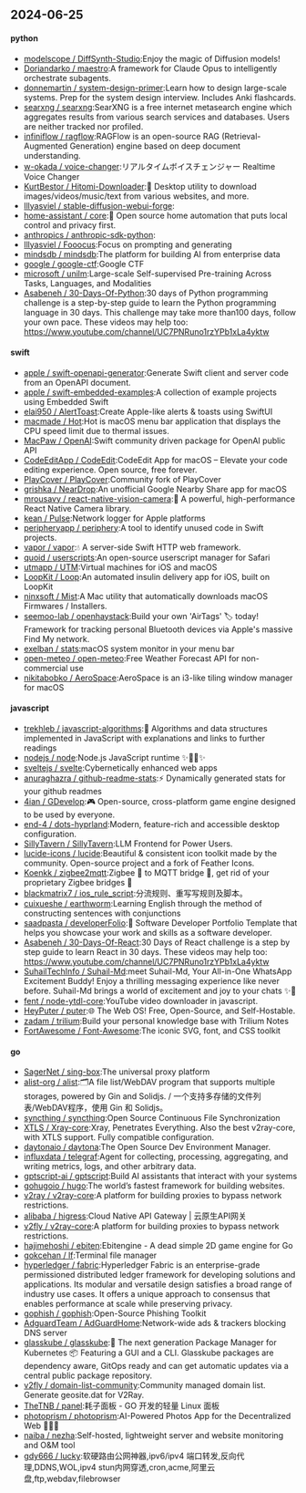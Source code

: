 ## 2024-06-25

#### python
* [modelscope / DiffSynth-Studio](https://github.com/modelscope/DiffSynth-Studio):Enjoy the magic of Diffusion models!
* [Doriandarko / maestro](https://github.com/Doriandarko/maestro):A framework for Claude Opus to intelligently orchestrate subagents.
* [donnemartin / system-design-primer](https://github.com/donnemartin/system-design-primer):Learn how to design large-scale systems. Prep for the system design interview. Includes Anki flashcards.
* [searxng / searxng](https://github.com/searxng/searxng):SearXNG is a free internet metasearch engine which aggregates results from various search services and databases. Users are neither tracked nor profiled.
* [infiniflow / ragflow](https://github.com/infiniflow/ragflow):RAGFlow is an open-source RAG (Retrieval-Augmented Generation) engine based on deep document understanding.
* [w-okada / voice-changer](https://github.com/w-okada/voice-changer):リアルタイムボイスチェンジャー Realtime Voice Changer
* [KurtBestor / Hitomi-Downloader](https://github.com/KurtBestor/Hitomi-Downloader):🍰 Desktop utility to download images/videos/music/text from various websites, and more.
* [lllyasviel / stable-diffusion-webui-forge](https://github.com/lllyasviel/stable-diffusion-webui-forge):
* [home-assistant / core](https://github.com/home-assistant/core):🏡 Open source home automation that puts local control and privacy first.
* [anthropics / anthropic-sdk-python](https://github.com/anthropics/anthropic-sdk-python):
* [lllyasviel / Fooocus](https://github.com/lllyasviel/Fooocus):Focus on prompting and generating
* [mindsdb / mindsdb](https://github.com/mindsdb/mindsdb):The platform for building AI from enterprise data
* [google / google-ctf](https://github.com/google/google-ctf):Google CTF
* [microsoft / unilm](https://github.com/microsoft/unilm):Large-scale Self-supervised Pre-training Across Tasks, Languages, and Modalities
* [Asabeneh / 30-Days-Of-Python](https://github.com/Asabeneh/30-Days-Of-Python):30 days of Python programming challenge is a step-by-step guide to learn the Python programming language in 30 days. This challenge may take more than100 days, follow your own pace. These videos may help too: https://www.youtube.com/channel/UC7PNRuno1rzYPb1xLa4yktw

#### swift
* [apple / swift-openapi-generator](https://github.com/apple/swift-openapi-generator):Generate Swift client and server code from an OpenAPI document.
* [apple / swift-embedded-examples](https://github.com/apple/swift-embedded-examples):A collection of example projects using Embedded Swift
* [elai950 / AlertToast](https://github.com/elai950/AlertToast):Create Apple-like alerts & toasts using SwiftUI
* [macmade / Hot](https://github.com/macmade/Hot):Hot is macOS menu bar application that displays the CPU speed limit due to thermal issues.
* [MacPaw / OpenAI](https://github.com/MacPaw/OpenAI):Swift community driven package for OpenAI public API
* [CodeEditApp / CodeEdit](https://github.com/CodeEditApp/CodeEdit):CodeEdit App for macOS – Elevate your code editing experience. Open source, free forever.
* [PlayCover / PlayCover](https://github.com/PlayCover/PlayCover):Community fork of PlayCover
* [grishka / NearDrop](https://github.com/grishka/NearDrop):An unofficial Google Nearby Share app for macOS
* [mrousavy / react-native-vision-camera](https://github.com/mrousavy/react-native-vision-camera):📸 A powerful, high-performance React Native Camera library.
* [kean / Pulse](https://github.com/kean/Pulse):Network logger for Apple platforms
* [peripheryapp / periphery](https://github.com/peripheryapp/periphery):A tool to identify unused code in Swift projects.
* [vapor / vapor](https://github.com/vapor/vapor):💧 A server-side Swift HTTP web framework.
* [quoid / userscripts](https://github.com/quoid/userscripts):An open-source userscript manager for Safari
* [utmapp / UTM](https://github.com/utmapp/UTM):Virtual machines for iOS and macOS
* [LoopKit / Loop](https://github.com/LoopKit/Loop):An automated insulin delivery app for iOS, built on LoopKit
* [ninxsoft / Mist](https://github.com/ninxsoft/Mist):A Mac utility that automatically downloads macOS Firmwares / Installers.
* [seemoo-lab / openhaystack](https://github.com/seemoo-lab/openhaystack):Build your own 'AirTags' 🏷 today! Framework for tracking personal Bluetooth devices via Apple's massive Find My network.
* [exelban / stats](https://github.com/exelban/stats):macOS system monitor in your menu bar
* [open-meteo / open-meteo](https://github.com/open-meteo/open-meteo):Free Weather Forecast API for non-commercial use
* [nikitabobko / AeroSpace](https://github.com/nikitabobko/AeroSpace):AeroSpace is an i3-like tiling window manager for macOS

#### javascript
* [trekhleb / javascript-algorithms](https://github.com/trekhleb/javascript-algorithms):📝 Algorithms and data structures implemented in JavaScript with explanations and links to further readings
* [nodejs / node](https://github.com/nodejs/node):Node.js JavaScript runtime ✨🐢🚀✨
* [sveltejs / svelte](https://github.com/sveltejs/svelte):Cybernetically enhanced web apps
* [anuraghazra / github-readme-stats](https://github.com/anuraghazra/github-readme-stats):⚡ Dynamically generated stats for your github readmes
* [4ian / GDevelop](https://github.com/4ian/GDevelop):🎮 Open-source, cross-platform game engine designed to be used by everyone.
* [end-4 / dots-hyprland](https://github.com/end-4/dots-hyprland):Modern, feature-rich and accessible desktop configuration.
* [SillyTavern / SillyTavern](https://github.com/SillyTavern/SillyTavern):LLM Frontend for Power Users.
* [lucide-icons / lucide](https://github.com/lucide-icons/lucide):Beautiful & consistent icon toolkit made by the community. Open-source project and a fork of Feather Icons.
* [Koenkk / zigbee2mqtt](https://github.com/Koenkk/zigbee2mqtt):Zigbee 🐝 to MQTT bridge 🌉, get rid of your proprietary Zigbee bridges 🔨
* [blackmatrix7 / ios_rule_script](https://github.com/blackmatrix7/ios_rule_script):分流规则、重写写规则及脚本。
* [cuixueshe / earthworm](https://github.com/cuixueshe/earthworm):Learning English through the method of constructing sentences with conjunctions
* [saadpasta / developerFolio](https://github.com/saadpasta/developerFolio):🚀 Software Developer Portfolio Template that helps you showcase your work and skills as a software developer.
* [Asabeneh / 30-Days-Of-React](https://github.com/Asabeneh/30-Days-Of-React):30 Days of React challenge is a step by step guide to learn React in 30 days. These videos may help too: https://www.youtube.com/channel/UC7PNRuno1rzYPb1xLa4yktw
* [SuhailTechInfo / Suhail-Md](https://github.com/SuhailTechInfo/Suhail-Md):meet Suhail-Md, Your All-in-One WhatsApp Excitement Buddy! Enjoy a thrilling messaging experience like never before. Suhail-Md brings a world of excitement and joy to your chats ✨🤖
* [fent / node-ytdl-core](https://github.com/fent/node-ytdl-core):YouTube video downloader in javascript.
* [HeyPuter / puter](https://github.com/HeyPuter/puter):🌐 The Web OS! Free, Open-Source, and Self-Hostable.
* [zadam / trilium](https://github.com/zadam/trilium):Build your personal knowledge base with Trilium Notes
* [FortAwesome / Font-Awesome](https://github.com/FortAwesome/Font-Awesome):The iconic SVG, font, and CSS toolkit

#### go
* [SagerNet / sing-box](https://github.com/SagerNet/sing-box):The universal proxy platform
* [alist-org / alist](https://github.com/alist-org/alist):🗂️A file list/WebDAV program that supports multiple storages, powered by Gin and Solidjs. / 一个支持多存储的文件列表/WebDAV程序，使用 Gin 和 Solidjs。
* [syncthing / syncthing](https://github.com/syncthing/syncthing):Open Source Continuous File Synchronization
* [XTLS / Xray-core](https://github.com/XTLS/Xray-core):Xray, Penetrates Everything. Also the best v2ray-core, with XTLS support. Fully compatible configuration.
* [daytonaio / daytona](https://github.com/daytonaio/daytona):The Open Source Dev Environment Manager.
* [influxdata / telegraf](https://github.com/influxdata/telegraf):Agent for collecting, processing, aggregating, and writing metrics, logs, and other arbitrary data.
* [gptscript-ai / gptscript](https://github.com/gptscript-ai/gptscript):Build AI assistants that interact with your systems
* [gohugoio / hugo](https://github.com/gohugoio/hugo):The world’s fastest framework for building websites.
* [v2ray / v2ray-core](https://github.com/v2ray/v2ray-core):A platform for building proxies to bypass network restrictions.
* [alibaba / higress](https://github.com/alibaba/higress):Cloud Native API Gateway | 云原生API网关
* [v2fly / v2ray-core](https://github.com/v2fly/v2ray-core):A platform for building proxies to bypass network restrictions.
* [hajimehoshi / ebiten](https://github.com/hajimehoshi/ebiten):Ebitengine - A dead simple 2D game engine for Go
* [gokcehan / lf](https://github.com/gokcehan/lf):Terminal file manager
* [hyperledger / fabric](https://github.com/hyperledger/fabric):Hyperledger Fabric is an enterprise-grade permissioned distributed ledger framework for developing solutions and applications. Its modular and versatile design satisfies a broad range of industry use cases. It offers a unique approach to consensus that enables performance at scale while preserving privacy.
* [gophish / gophish](https://github.com/gophish/gophish):Open-Source Phishing Toolkit
* [AdguardTeam / AdGuardHome](https://github.com/AdguardTeam/AdGuardHome):Network-wide ads & trackers blocking DNS server
* [glasskube / glasskube](https://github.com/glasskube/glasskube):🧊 The next generation Package Manager for Kubernetes 📦 Featuring a GUI and a CLI. Glasskube packages are dependency aware, GitOps ready and can get automatic updates via a central public package repository.
* [v2fly / domain-list-community](https://github.com/v2fly/domain-list-community):Community managed domain list. Generate geosite.dat for V2Ray.
* [TheTNB / panel](https://github.com/TheTNB/panel):耗子面板 - GO 开发的轻量 Linux 面板
* [photoprism / photoprism](https://github.com/photoprism/photoprism):AI-Powered Photos App for the Decentralized Web 🌈💎✨
* [naiba / nezha](https://github.com/naiba/nezha):Self-hosted, lightweight server and website monitoring and O&M tool
* [gdy666 / lucky](https://github.com/gdy666/lucky):软硬路由公网神器,ipv6/ipv4 端口转发,反向代理,DDNS,WOL,ipv4 stun内网穿透,cron,acme,阿里云盘,ftp,webdav,filebrowser
